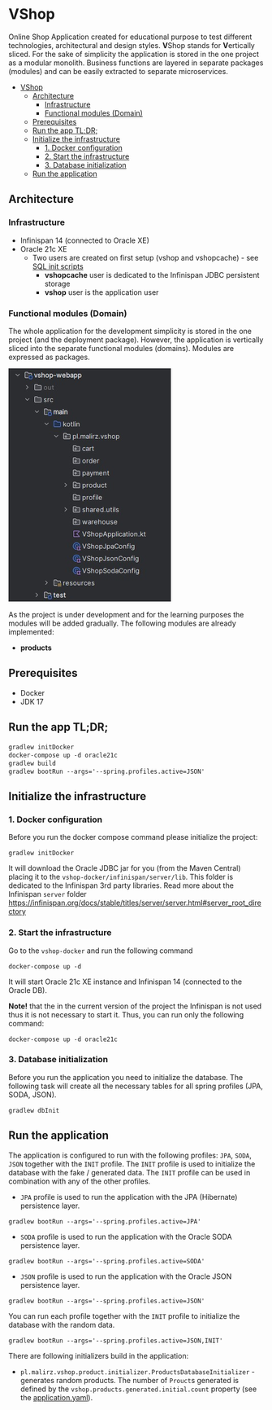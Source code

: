 # VShop

Online Shop Application created for educational purpose to test different technologies, architectural and design styles.
**V**Shop stands for **V**ertically sliced. For the sake of simplicity the application is stored in the one project 
as a modular monolith. Business functions are layered in separate packages (modules) and can be easily extracted to 
separate microservices.

<!-- TOC -->
* [VShop](#vshop)
  * [Architecture](#architecture)
    * [Infrastructure](#infrastructure)
    * [Functional modules (Domain)](#functional-modules-domain)
  * [Prerequisites](#prerequisites)
  * [Run the app TL;DR;](#run-the-app-tldr)
  * [Initialize the infrastructure](#initialize-the-infrastructure)
    * [1. Docker configuration](#1-docker-configuration)
    * [2. Start the infrastructure](#2-start-the-infrastructure)
    * [3. Database initialization](#3-database-initialization)
  * [Run the application](#run-the-application)
<!-- TOC -->

## Architecture

### Infrastructure

- Infinispan 14 (connected to Oracle XE)
- Oracle 21c XE
    - Two users are created on first setup (vshop and vshopcache) -
      see [SQL init scripts](./vshop-docker/oracle/scripts/setup)
        - **vshopcache** user is dedicated to the Infinispan JDBC persistent storage
        - **vshop** user is the application user

### Functional modules (Domain)

The whole application for the development simplicity is stored in the one project (and the deployment package). However,
the application is vertically sliced into the separate functional modules (domains). Modules are expressed as packages.

![vshop-packages-listing.jpg](docs/images/vshop-packages-listing.jpg)

As the project is under development and for the learning purposes the modules will be added gradually.
The following modules are already implemented:
- **products**

## Prerequisites

- Docker
- JDK 17

## Run the app TL;DR;

```shell
gradlew initDocker
docker-compose up -d oracle21c
gradlew build
gradlew bootRun --args='--spring.profiles.active=JSON'
```

## Initialize the infrastructure

### 1. Docker configuration

Before you run the docker compose command please initialize the project:

```shell
gradlew initDocker
```

It will download the Oracle JDBC jar for you (from the Maven Central) placing it to
the `vshop-docker/infinispan/server/lib`. This folder is dedicated to the Infinispan 3rd party libraries. Read more
about the Infinispan `server`
folder https://infinispan.org/docs/stable/titles/server/server.html#server_root_directory

### 2. Start the infrastructure

Go to the `vshop-docker` and run the following command

```shell
docker-compose up -d
```

It will start Oracle 21c XE instance and Infinispan 14 (connected to the Oracle DB).

**Note!** that the in the current version of the project the Infinispan is not used thus it is not necessary to start
it. Thus, you can run only the following command:

```shell
docker-compose up -d oracle21c
```

### 3. Database initialization

Before you run the application you need to initialize the database. The following task will create all the necessary
tables for all spring profiles (JPA, SODA, JSON).

```shell
gradlew dbInit
```

## Run the application

The application is configured to run with the following profiles: `JPA`, `SODA`, `JSON` together with the `INIT`
profile. The `INIT` profile is used to initialize the database with the fake / generated data. The `INIT` profile can be
used in combination with any of the other profiles.

- `JPA` profile is used to run the application with the JPA (Hibernate) persistence layer.

```shell
gradlew bootRun --args='--spring.profiles.active=JPA'
```

- `SODA` profile is used to run the application with the Oracle SODA persistence layer.

 ```shell
gradlew bootRun --args='--spring.profiles.active=SODA'
```

- `JSON` profile is used to run the application with the Oracle JSON persistence layer.

```shell
gradlew bootRun --args='--spring.profiles.active=JSON'
```

You can run each profile together with the `INIT` profile to initialize the database with the random data.

```shell
gradlew bootRun --args='--spring.profiles.active=JSON,INIT'
```

There are following initializers build in the application:

- `pl.malirz.vshop.product.initializer.ProductsDatabaseInitializer` - generates random products. The number of `Prouct`s
  generated is defined by the
  `vshop.products.generated.initial.count` property (see
  the [application.yaml](vshop-webapp/src/main/resources/application.yaml)).

